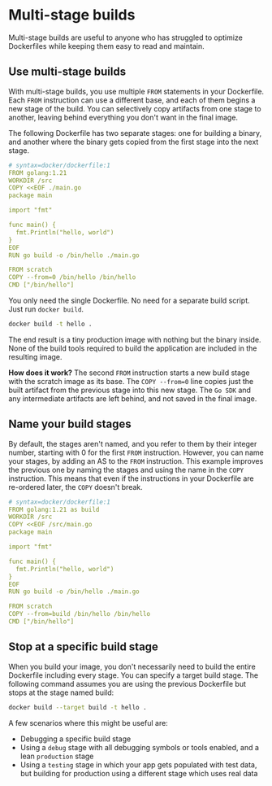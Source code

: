 # Multi-stage builds
Multi-stage builds are useful to anyone who has struggled to optimize Dockerfiles while keeping them easy to read and maintain.

## Use multi-stage builds
With multi-stage builds, you use multiple `FROM` statements in your Dockerfile. Each `FROM` instruction can use a different base, and each of them begins a new stage of the build. You can selectively copy artifacts from one stage to another, leaving behind everything you don't want in the final image.

The following Dockerfile has two separate stages: one for building a binary, and another where the binary gets copied from the first stage into the next stage.

```yaml
# syntax=docker/dockerfile:1
FROM golang:1.21
WORKDIR /src
COPY <<EOF ./main.go
package main

import "fmt"

func main() {
  fmt.Println("hello, world")
}
EOF
RUN go build -o /bin/hello ./main.go

FROM scratch
COPY --from=0 /bin/hello /bin/hello
CMD ["/bin/hello"]
```

You only need the single Dockerfile. No need for a separate build script. Just run `docker build`.

```sh
docker build -t hello .
```
The end result is a tiny production image with nothing but the binary inside. None of the build tools required to build the application are included in the resulting image.

**How does it work?**
The second `FROM` instruction starts a new build stage with the scratch image as its base. The `COPY --from=0` line copies just the built artifact from the previous stage into this new stage. The `Go SDK` and any intermediate artifacts are left behind, and not saved in the final image.

## Name your build stages
By default, the stages aren't named, and you refer to them by their integer number, starting with 0 for the first `FROM` instruction. However, you can name your stages, by adding an AS <NAME> to the `FROM` instruction. This example improves the previous one by naming the stages and using the name in the `COPY` instruction. This means that even if the instructions in your Dockerfile are re-ordered later, the `COPY` doesn't break.

```yaml
# syntax=docker/dockerfile:1
FROM golang:1.21 as build
WORKDIR /src
COPY <<EOF /src/main.go
package main

import "fmt"

func main() {
  fmt.Println("hello, world")
}
EOF
RUN go build -o /bin/hello ./main.go

FROM scratch
COPY --from=build /bin/hello /bin/hello
CMD ["/bin/hello"]
```

## Stop at a specific build stage
When you build your image, you don't necessarily need to build the entire Dockerfile including every stage. You can specify a target build stage. The following command assumes you are using the previous Dockerfile but stops at the stage named build:
```sh
docker build --target build -t hello .
```
A few scenarios where this might be useful are:

* Debugging a specific build stage
* Using a `debug` stage with all debugging symbols or tools enabled, and a lean `production` stage
* Using a `testing` stage in which your app gets populated with test data, but building for production using a different stage which uses real data
